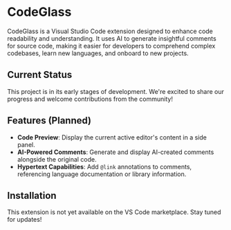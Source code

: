 # CodeGlass

CodeGlass is a Visual Studio Code extension designed to enhance code readability and understanding. It uses AI to generate insightful comments for source code, making it easier for developers to comprehend complex codebases, learn new languages, and onboard to new projects.

## Current Status

This project is in its early stages of development. We're excited to share our progress and welcome contributions from the community!

## Features (Planned)

- **Code Preview**: Display the current active editor's content in a side panel.
- **AI-Powered Comments**: Generate and display AI-created comments alongside the original code.
- **Hypertext Capabilities**: Add `@link` annotations to comments, referencing language documentation or library information.

## Installation

This extension is not yet available on the VS Code marketplace. Stay tuned for updates!

